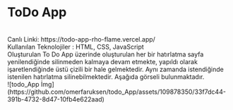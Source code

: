 # ToDo App
<br>
Canlı Linki: https://todo-app-rho-flame.vercel.app/
<br>
Kullanılan Teknolojiler : HTML, CSS, JavaScript
<br>
Oluşturulan To Do App üzerinde oluşturulan her bir hatırlatma sayfa yenilendiğinde silinmeden kalmaya devam etmekte, yapıldı olarak işaretlendiğinde üstü çizili bir hale gelmektedir. Aynı zamanda istendiğinde istenilen hatırlatma silinebilmektedir. Aşağıda görseli bulunmaktadır.
<br>
![todo_App İmg](https://github.com/omerfaruksen/todo_App/assets/109878350/33f7dc44-391b-4732-8d47-10fb4e622aad)
